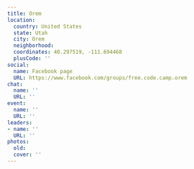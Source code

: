 ```yaml
---
title: Orem
location:
  country: United States
  state: Utah
  city: Orem
  neighborhood: 
  coordinates: 40.297519, -111.694468
  plusCode: ''
social:
  name: Facebook page
  URL: https://www.facebook.com/groups/free.code.camp.orem
chat:
  name: ''
  URL: ''
event:
  name: ''
  URL: ''
leaders:
- name: ''
  URL: ''
photos:
  old: 
  cover: ''
---
```

